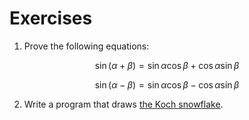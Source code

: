 # Exercises

1. Prove the following equations:

$$ \sin(\alpha + \beta) = \sin\alpha \cos\beta + \cos\alpha\sin\beta $$

$$ \sin(\alpha - \beta) = \sin\alpha \cos\beta - \cos\alpha\sin\beta $$

2. Write a program that draws [the Koch snowflake](https://en.wikipedia.org/wiki/Koch_snowflake).
